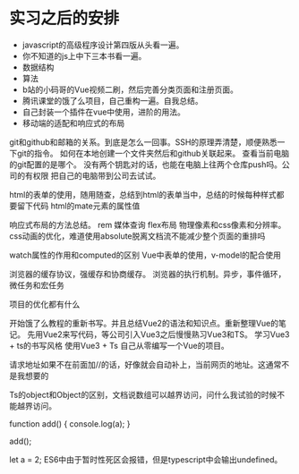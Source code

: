 # 实习之后的安排

* javascript的高级程序设计第四版从头看一遍。
* 你不知道的js上中下三本书看一遍。
* 数据结构
* 算法
* b站的小码哥的Vue视频二刷，然后完善分类页面和注册页面。
* 腾讯课堂的饿了么项目，自己重构一遍。自我总结。
* 自己封装一个插件在vue中使用，进阶的用法。
* 移动端的适配和响应式的布局

git和github和邮箱的关系。到底是怎么一回事。SSH的原理弄清楚，顺便熟悉一下git的指令。
如何在本地创建一个文件夹然后和github关联起来。
查看当前电脑的git配置的是哪个。
没有两个钥匙对的话，也能在电脑上往两个仓库push吗。公司的有权限
把自己的电脑带到公司去试试。


html的表单的使用，随用随查，总结到html的表单当中，总结的时候每种样式都要留下代码
html的mate元素的属性值

响应式布局的方法总结。 rem 媒体查询 flex布局
物理像素和css像素和分辨率。
css动画的优化，难道使用absolute脱离文档流不能减少整个页面的重排吗

watch属性的作用和computed的区别
Vue中表单的使用，v-model的配合使用

浏览器的缓存协议，强缓存和协商缓存。
浏览器的执行机制。异步，事件循环，微任务和宏任务

项目的优化都有什么

开始饿了么教程的重新书写。并且总结Vue2的语法和知识点。重新整理Vue的笔记。
先用Vue2来写代码，等公司引入Vue3之后慢慢熟习Vue3和TS。
学习Vue3 + ts的书写风格
使用Vue3 + Ts 自己从零编写一个Vue的项目。

请求地址如果不在前面加//的话，好像就会自动补上，当前网页的地址。这通常不是我想要的

Ts的object和Object的区别，文档说数组可以越界访问，问什么我试验的时候不能越界访问。

function add() {
    console.log(a);
}

add();

let a = 2;
ES6中由于暂时性死区会报错，但是typescript中会输出undefined。